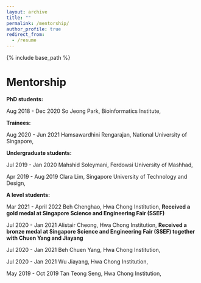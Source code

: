 ```yaml
---
layout: archive
title: ""
permalink: /mentorship/
author_profile: true
redirect_from:
  - /resume
---
```


{% include base_path %}

Mentorship
=====

**PhD students:**

Aug 2018 - Dec 2020		So Jeong Park, Bioinformatics Institute, 		

**Trainees:**

Aug 2020 - Jun 2021		Hamsawardhini Rengarajan, National University of Singapore,			

**Undergraduate students:**

Jul   2019 - Jan  2020	Mahshid Soleymani, Ferdowsi University of Mashhad, 
			
Apr 2019 - Aug 2019		Clara Lim, Singapore University of Technology and Design, 		
 	
**A level students:**

Mar  2021 - April 2022		Beh Chenghao, Hwa Chong Institution, **Received a gold medal at Singapore Science and Engineering Fair (SSEF)**	
			
Jul    2020 - Jan 2021		Alistair Cheong, Hwa Chong Institution, **Received a bronze medal at Singapore Science 	and Engineering Fair (SSEF) together with Chuen Yang and Jiayang**	

Jul    2020 - Jan 2021		Beh Chuen Yang, Hwa Chong Institution,		
			
Jul    2020 - Jan 2021		Wu Jiayang, Hwa Chong Institution,	
				
May 2019 - Oct 2019		Tan Teong Seng, Hwa Chong Institution,	